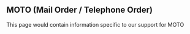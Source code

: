 ## MOTO (Mail Order / Telephone Order)

 This page would contain information specific to our support for MOTO